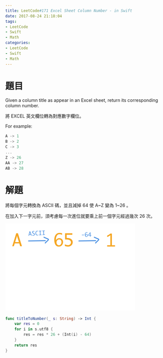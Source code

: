 ```yaml
---
title: LeetCode#171 Excel Sheet Column Number - in Swift
date: 2017-08-24 21:18:04
tags:
- LeetCode
- Swift
- Math
categories:
- LeetCode
- Swift
- Math
---
```



# 題目
Given a column title as appear in an Excel sheet, return its corresponding column number.
 
將 EXCEL 英文欄位轉為對應數字欄位。

For example:

``` swift
A -> 1
B -> 2
C -> 3
...
Z -> 26
AA -> 27
AB -> 28
```


# 解題

將每個字元轉換為 ASCII 碼，並且減掉 64 使 A~Z 變為 1~26 。

在加入下一字元前，須考慮每一次進位就要乘上前一個字元經過幾次 26 次。

![](../images/leetcode-171/sheet.gif)


``` swift
func titleToNumber(_ s: String) -> Int {
    var res = 0
    for i in s.utf8 {
        res = res * 26 + (Int(i) - 64)
    }
    return res
}
```


